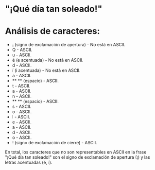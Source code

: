 # "¡Qué día tan soleado!"

# Análisis de caracteres:
- ¡ (signo de exclamación de apertura) - No está en ASCII.
- Q - ASCII.
- u - ASCII.
- é (e acentuada) - No está en ASCII.
- d - ASCII.
- í (i acentuada) - No está en ASCII.
- a - ASCII.
- ** ** (espacio) - ASCII.
- t - ASCII.
- a - ASCII.
- n - ASCII.
- ** ** (espacio) - ASCII.
- s - ASCII.
- o - ASCII.
- l - ASCII.
- e - ASCII.
- a - ASCII.
- d - ASCII.
- o - ASCII.
- ! (signo de exclamación de cierre) - ASCII.

En total, los caracteres que no son representables en ASCII en la frase "¡Qué día tan soleado!" son el signo de exclamación de apertura (¡) y las letras acentuadas (é, í).